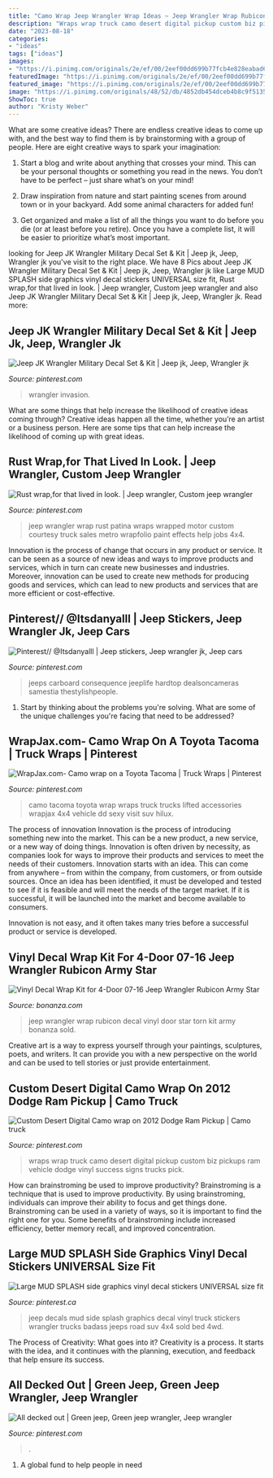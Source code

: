 ```yaml
---
title: "Camo Wrap Jeep Wrangler Wrap Ideas ~ Jeep Wrangler Wrap Rubicon Decal Vinyl Door Star Torn Kit Army Bonanza Sold"
description: "Wraps wrap truck camo desert digital pickup custom biz pickups ram vehicle dodge vinyl success signs trucks pick"
date: "2023-08-18"
categories:
- "ideas"
tags: ["ideas"]
images:
- "https://i.pinimg.com/originals/2e/ef/00/2eef00dd699b77fcb4e828eabad67f1e.jpg"
featuredImage: "https://i.pinimg.com/originals/2e/ef/00/2eef00dd699b77fcb4e828eabad67f1e.jpg"
featured_image: "https://i.pinimg.com/originals/2e/ef/00/2eef00dd699b77fcb4e828eabad67f1e.jpg"
image: "https://i.pinimg.com/originals/48/52/db/4852db454dceb4b8c9f513572a119980.jpg"
ShowToc: true
author: "Kristy Weber"
---
```



What are some creative ideas?
There are endless creative ideas to come up with, and the best way to find them is by brainstorming with a group of people. Here are eight creative ways to spark your imagination: 
1. Start a blog and write about anything that crosses your mind. This can be your personal thoughts or something you read in the news. You don’t have to be perfect – just share what’s on your mind!

2. Draw inspiration from nature and start painting scenes from around town or in your backyard. Add some animal characters for added fun!

3. Get organized and make a list of all the things you want to do before you die (or at least before you retire). Once you have a complete list, it will be easier to prioritize what’s most important.

	

		
looking for Jeep JK Wrangler Military Decal Set &amp; Kit | Jeep jk, Jeep, Wrangler jk you've visit to the right place. We have 8 Pics about Jeep JK Wrangler Military Decal Set &amp; Kit | Jeep jk, Jeep, Wrangler jk like Large MUD SPLASH side graphics vinyl decal stickers UNIVERSAL size fit, Rust wrap,for that lived in look. | Jeep wrangler, Custom jeep wrangler and also Jeep JK Wrangler Military Decal Set &amp; Kit | Jeep jk, Jeep, Wrangler jk. Read more:
		
    
## Jeep JK Wrangler Military Decal Set &amp; Kit | Jeep Jk, Jeep, Wrangler Jk

<img loading=lazy src="https://i.pinimg.com/originals/f2/bd/65/f2bd653b67cc60ac91ac6cc9d6ca9d30.jpg" onerror="this.onerror=null;this.src='https://tse4.mm.bing.net/th?id=OIP.uDZQmH7na-ITlPTD_yHs0gHaHa&amp;pid=15.1';" alt="Jeep JK Wrangler Military Decal Set &amp; Kit | Jeep jk, Jeep, Wrangler jk">

_Source: pinterest.com_

>wrangler invasion. 

	

What are some things that help increase the likelihood of creative ideas coming through?
Creative ideas happen all the time, whether you’re an artist or a business person. Here are some tips that can help increase the likelihood of coming up with great ideas.

    
## Rust Wrap,for That Lived In Look. | Jeep Wrangler, Custom Jeep Wrangler

<img loading=lazy src="https://i.pinimg.com/originals/48/52/db/4852db454dceb4b8c9f513572a119980.jpg" onerror="this.onerror=null;this.src='https://tse2.mm.bing.net/th?id=OIP.OUlWt8nLPECI_Wp_wWt88wHaFj&amp;pid=15.1';" alt="Rust wrap,for that lived in look. | Jeep wrangler, Custom jeep wrangler">

_Source: pinterest.com_

>jeep wrangler wrap rust patina wraps wrapped motor custom courtesy truck sales metro wrapfolio paint effects help jobs 4x4. 

	

Innovation is the process of change that occurs in any product or service. It can be seen as a source of new ideas and ways to improve products and services, which in turn can create new businesses and industries. Moreover, innovation can be used to create new methods for producing goods and services, which can lead to new products and services that are more efficient or cost-effective.

    
## Pinterest// @Itsdanyalll | Jeep Stickers, Jeep Wrangler Jk, Jeep Cars

<img loading=lazy src="https://i.pinimg.com/originals/2e/ef/00/2eef00dd699b77fcb4e828eabad67f1e.jpg" onerror="this.onerror=null;this.src='https://tse3.mm.bing.net/th?id=OIP.Hmkm4PwyYd1s3od_gGJmAQHaHa&amp;pid=15.1';" alt="Pinterest// @Itsdanyalll | Jeep stickers, Jeep wrangler jk, Jeep cars">

_Source: pinterest.com_

>jeeps carboard consequence jeeplife hardtop dealsoncameras samestia thestylishpeople. 

	

1. Start by thinking about the problems you're solving. What are some of the unique challenges you're facing that need to be addressed? 

    
## WrapJax.com- Camo Wrap On A Toyota Tacoma | Truck Wraps | Pinterest

<img loading=lazy src="https://s-media-cache-ak0.pinimg.com/736x/dd/5a/f4/dd5af4cd757ace0a8aab99b2199d21f5.jpg" onerror="this.onerror=null;this.src='https://tse3.mm.bing.net/th?id=OIP.oYbGEnr_D0Y46wdy4DWr5gHaFj&amp;pid=15.1';" alt="WrapJax.com- Camo wrap on a Toyota Tacoma | Truck Wraps | Pinterest">

_Source: pinterest.com_

>camo tacoma toyota wrap wraps truck trucks lifted accessories wrapjax 4x4 vehicle dd sexy visit suv hilux. 

	

The process of innovation
Innovation is the process of introducing something new into the market. This can be a new product, a new service, or a new way of doing things. Innovation is often driven by necessity, as companies look for ways to improve their products and services to meet the needs of their customers.
Innovation starts with an idea. This can come from anywhere – from within the company, from customers, or from outside sources. Once an idea has been identified, it must be developed and tested to see if it is feasible and will meet the needs of the target market. If it is successful, it will be launched into the market and become available to consumers.

Innovation is not easy, and it often takes many tries before a successful product or service is developed.

    
## Vinyl Decal Wrap Kit For 4-Door 07-16 Jeep Wrangler Rubicon Army Star

<img loading=lazy src="https://images.bonanzastatic.com/afu/images/8ce2/ad8f/6f0f_5382176916/s-l1600.jpg" onerror="this.onerror=null;this.src='https://tse2.mm.bing.net/th?id=OIP.ee5Y1JcdcShPIZSNsUDUngHaE4&amp;pid=15.1';" alt="Vinyl Decal Wrap Kit for 4-Door 07-16 Jeep Wrangler Rubicon Army Star">

_Source: bonanza.com_

>jeep wrangler wrap rubicon decal vinyl door star torn kit army bonanza sold. 

	

Creative art is a way to express yourself through your paintings, sculptures, poets, and writers. It can provide you with a new perspective on the world and can be used to tell stories or just provide entertainment.

    
## Custom Desert Digital Camo Wrap On 2012 Dodge Ram Pickup | Camo Truck

<img loading=lazy src="https://i.pinimg.com/736x/cc/34/65/cc3465730edaf1d8c57e52e469be81b4.jpg" onerror="this.onerror=null;this.src='https://tse4.mm.bing.net/th?id=OIP.wH0KTGuLZRh4bB58JOJ65gHaEJ&amp;pid=15.1';" alt="Custom Desert Digital Camo wrap on 2012 Dodge Ram Pickup | Camo truck">

_Source: pinterest.com_

>wraps wrap truck camo desert digital pickup custom biz pickups ram vehicle dodge vinyl success signs trucks pick. 

	

How can brainstroming be used to improve productivity?
Brainstroming is a technique that is used to improve productivity. By using brainstroming, individuals can improve their ability to focus and get things done. Brainstroming can be used in a variety of ways, so it is important to find the right one for you. Some benefits of brainstroming include increased efficiency, better memory recall, and improved concentration.

    
## Large MUD SPLASH Side Graphics Vinyl Decal Stickers UNIVERSAL Size Fit

<img loading=lazy src="https://i.pinimg.com/originals/2b/eb/55/2beb55728dadce41a45f0881c8748261.jpg" onerror="this.onerror=null;this.src='https://tse1.mm.bing.net/th?id=OIP.YFN_GdXC9rogfVH9IYYOJgHaFk&amp;pid=15.1';" alt="Large MUD SPLASH side graphics vinyl decal stickers UNIVERSAL size fit">

_Source: pinterest.ca_

>jeep decals mud side splash graphics decal vinyl truck stickers wrangler trucks badass jeeps road suv 4x4 sold bed 4wd. 

	

The Process of Creativity: What goes into it?
Creativity is a process. It starts with the idea, and it continues with the planning, execution, and feedback that help ensure its success.

    
## All Decked Out | Green Jeep, Green Jeep Wrangler, Jeep Wrangler

<img loading=lazy src="https://i.pinimg.com/736x/a7/48/c4/a748c4e4dfec9a06ce503cae2cdb24b1--military-green-army-green.jpg" onerror="this.onerror=null;this.src='https://tse2.mm.bing.net/th?id=OIP.9qtC1G1w0TKNctQa_E3YawHaEK&amp;pid=15.1';" alt="All decked out | Green jeep, Green jeep wrangler, Jeep wrangler">

_Source: pinterest.com_

>. 

	

1. A global fund to help people in need 

